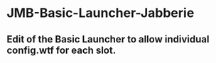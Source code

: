 # JMB-Basic-Launcher-Jabberie

## Edit of the Basic Launcher to allow individual config.wtf for each slot.
